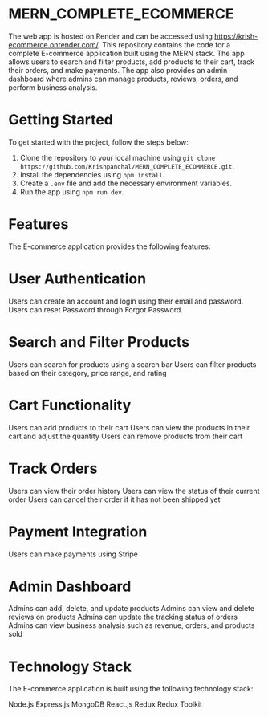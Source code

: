 # MERN_COMPLETE_ECOMMERCE
The web app is hosted on Render and can be accessed using https://krish-ecommerce.onrender.com/.
This repository contains the code for a complete E-commerce application built using the MERN stack. The app allows users to search and filter products, add products to their cart, track their orders, and make payments. The app also provides an admin dashboard where admins can manage products, reviews, orders, and perform business analysis.

# Getting Started
To get started with the project, follow the steps below:

1. Clone the repository to your local machine using `git clone https://github.com/Krishpanchal/MERN_COMPLETE_ECOMMERCE.git`.
2. Install the dependencies using `npm install`.
3. Create a `.env` file and add the necessary environment variables.
4. Run the app using `npm run dev`.

# Features
The E-commerce application provides the following features:

# User Authentication
Users can create an account and login using their email and password.
Users can reset Password through Forgot Password.

# Search and Filter Products
Users can search for products using a search bar
Users can filter products based on their category, price range, and rating

# Cart Functionality
Users can add products to their cart
Users can view the products in their cart and adjust the quantity
Users can remove products from their cart

# Track Orders
Users can view their order history
Users can view the status of their current order
Users can cancel their order if it has not been shipped yet

# Payment Integration
Users can make payments using Stripe

# Admin Dashboard
Admins can add, delete, and update products
Admins can view and delete reviews on products
Admins can update the tracking status of orders
Admins can view business analysis such as revenue, orders, and products sold

# Technology Stack
The E-commerce application is built using the following technology stack:

Node.js
Express.js
MongoDB
React.js
Redux
Redux Toolkit
